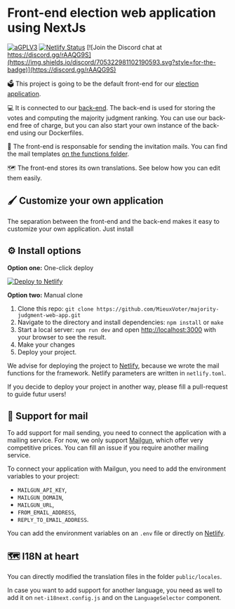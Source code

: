 # Front-end election web application using NextJs

[![aGPLV3](https://img.shields.io/github/license/MieuxVoter/majority-judgment-web-app?style=for-the-badge)](./LICENSE.md)
[![Netlify Status](https://img.shields.io/netlify/021c39c6-1018-4e3f-98e2-f808b4ea8f6d?style=for-the-badge)](https://app.netlify.com/sites/mieuxvoter-app-ui/deploys)
[![Join the Discord chat at https://discord.gg/rAAQG9S](https://img.shields.io/discord/705322981102190593.svg?style=for-the-badge)](https://discord.gg/rAAQG9S)


:ballot_box: This project is going to be the default front-end for our [election application](https://app.mieuxvoter.fr).

:computer: It is connected to our [back-end](https://github.com/MieuxVoter/mv-api-server-apiplatform). The back-end is used for storing the votes and computing the majority judgment ranking. You can use our back-end free of charge, but you can also start your own instance of the back-end using our Dockerfiles.

:incoming_envelope: The front-end is responsable for sending the invitation mails. You can find the mail templates [on the functions folder](./functions/send-invite-email).

:world_map: The front-end stores its own translations. See below how you can edit them easily.


## :paintbrush: Customize your own application

The separation between the front-end and the back-end makes it easy to customize your own application. Just install 



## :gear: Install options

**Option one:** One-click deploy

[![Deploy to Netlify](https://www.netlify.com/img/deploy/button.svg)](https://app.netlify.com/start/deploy?repository=https://github.com/MieuxVoter/majority-judgment-web-app&utm_source=github)


**Option two:** Manual clone

1. Clone this repo: `git clone https://github.com/MieuxVoter/majority-judgment-web-app.git`
2. Navigate to the directory and install dependencies: `npm install` or `make`
3. Start a local server: `npm run dev`  and open [http://localhost:3000](http://localhost:3000) with your browser to see the result.
4. Make your changes
5. Deploy your project.

We advise for deploying the project to [Netlify](https://netlify.com), because we wrote the mail functions for the framework. Netlify parameters are written in `netlify.toml`.

If you decide to deploy your project in another way, please fill a pull-request to guide futur users!

## :incoming_envelope: Support for mail

To add support for mail sending, you need to connect the application with a mailing service. For now, we only support [Mailgun](mailgun.com), which offer very competitive prices. You can fill an issue if you require another mailing service.

To connect your application with Mailgun, you need to add the environment variables to your project:
  
- `MAILGUN_API_KEY`,
- `MAILGUN_DOMAIN`,
- `MAILGUN_URL`,
- `FROM_EMAIL_ADDRESS`,
- `REPLY_TO_EMAIL_ADDRESS`.

You can add the environment variables on an `.env` file or directly on [Netlify](https://docs.netlify.com/configure-builds/environment-variables/).


## :world_map: I18N at heart

You can directly modified the translation files in the folder `public/locales`.

In case you want to add support for another language, you need as well to add it on `net-i18next.config.js` and on the `LanguageSelector` component.

